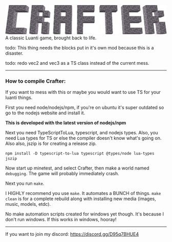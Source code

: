 ![Crafter](https://raw.githubusercontent.com/jordan4ibanez/crafter/refs/heads/main/menu/header.png)
A classic Luanti game, brought back to life. 


todo: This thing needs the blocks put in it's own mod because this is a disaster.

todo: redo vec2 and vec3 as a TS class instead of the current mess.

---


### How to compile Crafter:

If you want to mess with this or maybe you would want to use TS for your luanti things.
 
First you need node/nodejs/npm, if you're on ubuntu it's super outdated so go to the nodejs website and install it.

**This is developed with the latest version of nodejs/npm**

Next you need TypeScriptToLua, typescript, and nodejs types.
Also, you need Lua types for TS or else the compiler doesn't know what's going on.
Also also, jszip is for creating a release zip.
```
npm install -D typescript-to-lua typescript @types/node lua-types jszip
```

Now start up minetest, and select Crafter, then make a world named ``debugging``. The game will probably immediately crash.

Next you run ``make``.

I HIGHLY recommend you use ``make``. It automates a BUNCH of things. ``make clean`` is for a complete rebuild along with installing new media (images, music, models, etdc).

No make automation scripts created for windows yet though. It's because I don't run windows. If this works in windows, hooray!


---


If you want to join my discord:
https://discord.gg/D95q7BHUE4
